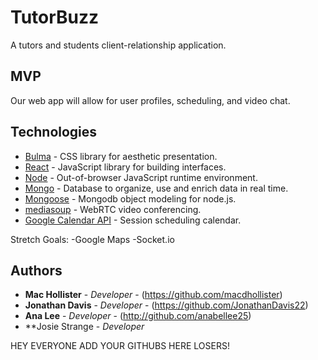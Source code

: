 # TutorBuzz

A tutors and students client-relationship application.

## MVP

Our web app will allow for user profiles, scheduling, and video chat.

##

## Technologies

* [Bulma](https://bulma.io/) - CSS library for aesthetic presentation.
* [React](https://reactjs.org/) - JavaScript library for building interfaces.
* [Node](https://nodejs.org/en/) - Out-of-browser JavaScript runtime environment.
* [Mongo](https://www.mongodb.com/) - Database to organize, use and enrich data in real time.
* [Mongoose](https://mongoosejs.com/) - Mongodb object modeling for node.js.
* [mediasoup](https://mediasoup.org/) - WebRTC video conferencing.
* [Google Calendar API](https://developers.google.com/calendar/) - Session scheduling calendar.

Stretch Goals:
-Google Maps
-Socket.io

## Authors

* **Mac Hollister** - *Developer* - (https://github.com/macdhollister)
* **Jonathan Davis** - *Developer* - (https://github.com/JonathanDavis22)
* **Ana Lee** - *Developer* - (http://github.com/anabellee25)
* **Josie Strange - *Developer*

HEY EVERYONE ADD YOUR GITHUBS HERE LOSERS!
